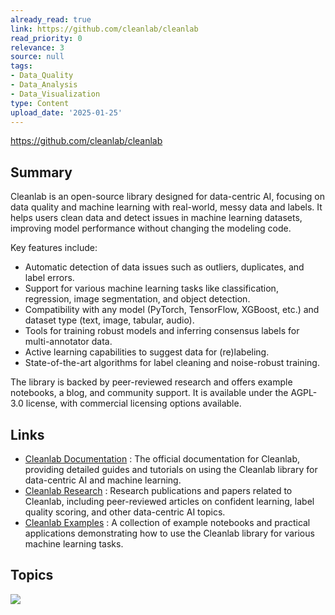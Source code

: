 ```yaml
---
already_read: true
link: https://github.com/cleanlab/cleanlab
read_priority: 0
relevance: 3
source: null
tags:
- Data_Quality
- Data_Analysis
- Data_Visualization
type: Content
upload_date: '2025-01-25'
---
```


https://github.com/cleanlab/cleanlab
## Summary

Cleanlab is an open-source library designed for data-centric AI, focusing on data quality and machine learning with real-world, messy data and labels. It helps users clean data and detect issues in machine learning datasets, improving model performance without changing the modeling code.

Key features include:
- Automatic detection of data issues such as outliers, duplicates, and label errors.
- Support for various machine learning tasks like classification, regression, image segmentation, and object detection.
- Compatibility with any model (PyTorch, TensorFlow, XGBoost, etc.) and dataset type (text, image, tabular, audio).
- Tools for training robust models and inferring consensus labels for multi-annotator data.
- Active learning capabilities to suggest data for (re)labeling.
- State-of-the-art algorithms for label cleaning and noise-robust training.

The library is backed by peer-reviewed research and offers example notebooks, a blog, and community support. It is available under the AGPL-3.0 license, with commercial licensing options available.
## Links

- [Cleanlab Documentation](https://docs.cleanlab.ai/master/index.html) : The official documentation for Cleanlab, providing detailed guides and tutorials on using the Cleanlab library for data-centric AI and machine learning.
- [Cleanlab Research](https://cleanlab.ai/research/) : Research publications and papers related to Cleanlab, including peer-reviewed articles on confident learning, label quality scoring, and other data-centric AI topics.
- [Cleanlab Examples](https://github.com/cleanlab/examples) : A collection of example notebooks and practical applications demonstrating how to use the Cleanlab library for various machine learning tasks.

## Topics

![](topics/Library/cleanlab)